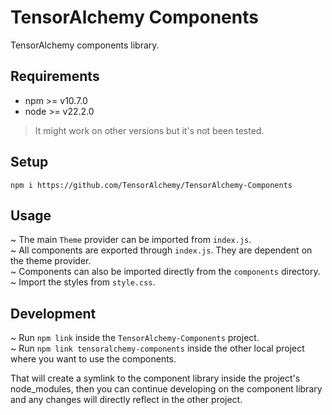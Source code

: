 # TensorAlchemy Components

TensorAlchemy components library.

## Requirements

- npm >= v10.7.0
- node >= v22.2.0

> It might work on other versions but it's not been tested.

## Setup

`npm i https://github.com/TensorAlchemy/TensorAlchemy-Components`

## Usage

~ The main `Theme` provider can be imported from `index.js`.  
~ All components are exported through `index.js`. They are dependent on the theme provider.  
~ Components can also be imported directly from the `components` directory.  
~ Import the styles from `style.css`.

## Development

~ Run `npm link` inside the `TensorAlchemy-Components` project.  
~ Run `npm link tensoralchemy-components` inside the other local project where you want to use the components.

That will create a symlink to the component library inside the project's node_modules, then you can continue developing on the component library and any changes will directly reflect in the other project.
